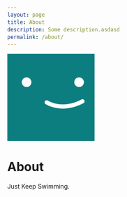 ```yaml
---
layout: page
title: About
description: Some description.asdasd
permalink: /about/
---
```


<img class="img-rounded" src="/assets/img/uploads/profile.png" alt="chanoyoung" width="200">

# About

Just Keep Swimming.